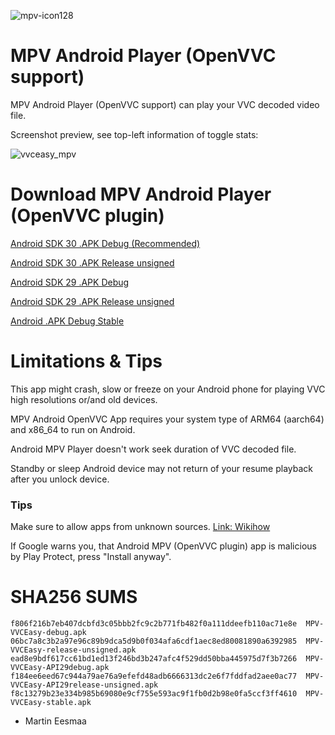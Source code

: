 ![mpv-icon128](https://user-images.githubusercontent.com/88035011/169686347-e7f06fa5-01ea-4b13-9ec6-c87570873db7.png)

# MPV Android Player (OpenVVC support)

MPV Android Player (OpenVVC support) can play your VVC decoded video file.

Screenshot preview, see top-left information of toggle stats:

![vvceasy_mpv](https://user-images.githubusercontent.com/88035011/169686173-b7717e01-9cc3-4f25-8f24-ddaa1f882667.jpg)


# Download MPV Android Player (OpenVVC plugin)

[Android SDK 30 .APK Debug (Recommended)](https://mega.nz/file/v4shBToK#P8bBW70b5QG3SY4rqnz7DZaFq7vrXACmS9tHTWFHgqg)

[Android SDK 30 .APK Release unsigned](https://mega.nz/file/L1d0RCRA#JyGcjFRsVQNjo_y0j11_Kdx9oXapOt3fg87-RzppURg)

[Android SDK 29 .APK Debug](https://mega.nz/file/K4FQFATS#7E6FmEOn9h3UIQLg0ZVb66_zItlHBT8DzT2qx5Zr23Q)

[Android SDK 29 .APK Release unsigned](https://mega.nz/file/Ch1AgJDD#f__m02qj0F8xkYTVY8o_BOUfZQkhtNkX1Y3fhKG8PKM)

[Android .APK Debug Stable](https://mega.nz/file/H8kRUDBT#zWax2e1xxebrIZMmYPrmiWcbZBHnVAzAVZlY3EmuPnU)

# Limitations & Tips

This app might crash, slow or freeze on your Android phone for playing VVC high resolutions or/and old devices.

MPV Android OpenVVC App requires your system type of ARM64 (aarch64) and x86_64 to run on Android.

Android MPV Player doesn't work seek duration of VVC decoded file.

Standby or sleep Android device may not return of your resume playback after you unlock device.

### Tips

Make sure to allow apps from unknown sources. [Link: Wikihow](https://www.wikihow.com/Allow-Apps-from-Unknown-Sources-on-Android)

If Google warns you, that Android MPV (OpenVVC plugin) app is malicious by Play Protect, press "Install anyway".

# SHA256 SUMS
```
f806f216b7eb407dcbfd3c05bbb2fc9c2b771fb482f0a111ddeefb110ac71e8e  MPV-VVCEasy-debug.apk
06bc7a8c3b2a97e96c89b9dca5d9b0f034afa6cdf1aec8ed80081890a6392985  MPV-VVCEasy-release-unsigned.apk
ead8e9bdf617cc61bd1ed13f246bd3b247afc4f529dd50bba445975d7f3b7266  MPV-VVCEasy-API29debug.apk
f184ee6eed67c944a79ae76a9efefd48adb6666313dc2e6f7fddfad2aee0ac77  MPV-VVCEasy-API29release-unsigned.apk
f8c13279b23e334b985b69080e9cf755e593ac9f1fb0d2b98e0fa5ccf3ff4610  MPV-VVCEasy-stable.apk
```

-   Martin Eesmaa
